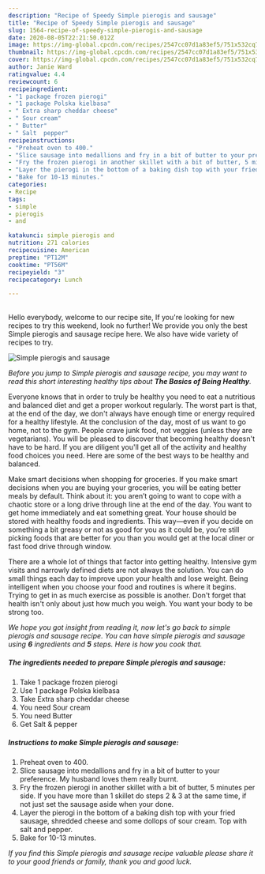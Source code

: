 ```yaml
---
description: "Recipe of Speedy Simple pierogis and sausage"
title: "Recipe of Speedy Simple pierogis and sausage"
slug: 1564-recipe-of-speedy-simple-pierogis-and-sausage
date: 2020-08-05T22:21:50.012Z
image: https://img-global.cpcdn.com/recipes/2547cc07d1a83ef5/751x532cq70/simple-pierogis-and-sausage-recipe-main-photo.jpg
thumbnail: https://img-global.cpcdn.com/recipes/2547cc07d1a83ef5/751x532cq70/simple-pierogis-and-sausage-recipe-main-photo.jpg
cover: https://img-global.cpcdn.com/recipes/2547cc07d1a83ef5/751x532cq70/simple-pierogis-and-sausage-recipe-main-photo.jpg
author: Janie Ward
ratingvalue: 4.4
reviewcount: 6
recipeingredient:
- "1 package frozen pierogi"
- "1 package Polska kielbasa"
- " Extra sharp cheddar cheese"
- " Sour cream"
- " Butter"
- " Salt  pepper"
recipeinstructions:
- "Preheat oven to 400."
- "Slice sausage into medallions and fry in a bit of butter to your preference. My husband loves them really burnt."
- "Fry the frozen pierogi in another skillet with a bit of butter, 5 minutes per side. If you have more than 1 skillet do steps 2 &amp; 3 at the same time, if not just set the sausage aside when your done."
- "Layer the pierogi in the bottom of a baking dish top with your fried sausage, shredded cheese and some dollops of sour cream. Top with salt and pepper."
- "Bake for 10-13 minutes."
categories:
- Recipe
tags:
- simple
- pierogis
- and

katakunci: simple pierogis and 
nutrition: 271 calories
recipecuisine: American
preptime: "PT12M"
cooktime: "PT56M"
recipeyield: "3"
recipecategory: Lunch

---
```

<br>
Hello everybody, welcome to our recipe site, If you're looking for new recipes to try this weekend, look no further! We provide you only the best Simple pierogis and sausage recipe here. We also have wide variety of recipes to try.
<br>


![Simple pierogis and sausage](https://img-global.cpcdn.com/recipes/2547cc07d1a83ef5/751x532cq70/simple-pierogis-and-sausage-recipe-main-photo.jpg)

<i>Before you jump to Simple pierogis and sausage recipe, you may want to read this short interesting healthy tips about <strong>The Basics of Being Healthy</strong>.</i>

Everyone knows that in order to truly be healthy you need to eat a nutritious and balanced diet and get a proper workout regularly. The worst part is that, at the end of the day, we don't always have enough time or energy required for a healthy lifestyle. At the conclusion of the day, most of us want to go home, not to the gym. People crave junk food, not veggies (unless they are vegetarians). You will be pleased to discover that becoming healthy doesn't have to be hard. If you are diligent you'll get all of the activity and healthy food choices you need. Here are some of the best ways to be healthy and balanced.

Make smart decisions when shopping for groceries. If you make smart decisions when you are buying your groceries, you will be eating better meals by default. Think about it: you aren’t going to want to cope with a chaotic store or a long drive through line at the end of the day. You want to get home immediately and eat something great. Your house should be stored with healthy foods and ingredients. This way—even if you decide on something a bit greasy or not as good for you as it could be, you’re still picking foods that are better for you than you would get at the local diner or fast food drive through window.

There are a whole lot of things that factor into getting healthy. Intensive gym visits and narrowly defined diets are not always the solution. You can do small things each day to improve upon your health and lose weight. Being intelligent when you choose your food and routines is where it begins. Trying to get in as much exercise as possible is another. Don't forget that health isn't only about just how much you weigh. You want your body to be strong too. 


<i>We hope you got insight from reading it, now let's go back to simple pierogis and sausage recipe. You can have simple pierogis and sausage using <strong>6</strong> ingredients and <strong>5</strong> steps. Here is how you cook that.
</i>

##### The ingredients needed to prepare Simple pierogis and sausage:

1. Take 1 package frozen pierogi
1. Use 1 package Polska kielbasa
1. Take  Extra sharp cheddar cheese
1. You need  Sour cream
1. You need  Butter
1. Get  Salt &amp; pepper


##### Instructions to make Simple pierogis and sausage:

1. Preheat oven to 400.
1. Slice sausage into medallions and fry in a bit of butter to your preference. My husband loves them really burnt.
1. Fry the frozen pierogi in another skillet with a bit of butter, 5 minutes per side. If you have more than 1 skillet do steps 2 &amp; 3 at the same time, if not just set the sausage aside when your done.
1. Layer the pierogi in the bottom of a baking dish top with your fried sausage, shredded cheese and some dollops of sour cream. Top with salt and pepper.
1. Bake for 10-13 minutes.


<i>If you find this Simple pierogis and sausage recipe valuable please share it to your good friends or family, thank you and good luck.</i>
